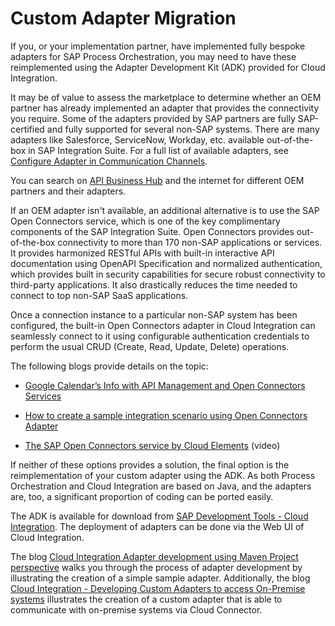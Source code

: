 <!-- loio32b979958c8e4ed79fa1061801ca1746 -->

# Custom Adapter Migration

If you, or your implementation partner, have implemented fully bespoke adapters for SAP Process Orchestration, you may need to have these reimplemented using the Adapter Development Kit \(ADK\) provided for Cloud Integration.

It may be of value to assess the marketplace to determine whether an OEM partner has already implemented an adapter that provides the connectivity you require. Some of the adapters provided by SAP partners are fully SAP-certified and fully supported for several non-SAP systems. There are many adapters like Salesforce, ServiceNow, Workday, etc. available out-of-the-box in SAP Integration Suite. For a full list of available adapters, see [Configure Adapter in Communication Channels](https://help.sap.com/viewer/368c481cd6954bdfa5d0435479fd4eaf/Cloud/en-US/1f066330e8314324bf3ebe3b6adc21b2.html).

You can search on [API Business Hub](https://api.sap.com/) and the internet for different OEM partners and their adapters.

If an OEM adapter isn't available, an additional alternative is to use the SAP Open Connectors service, which is one of the key complimentary components of the SAP Integration Suite. Open Connectors provides out-of-the-box connectivity to more than 170 non-SAP applications or services. It provides harmonized RESTful APIs with built-in interactive API documentation using OpenAPI Specification and normalized authentication, which provides built in security capabilities for secure robust connectivity to third-party applications. It also drastically reduces the time needed to connect to top non-SAP SaaS applications.

Once a connection instance to a particular non-SAP system has been configured, the built-in Open Connectors adapter in Cloud Integration can seamlessly connect to it using configurable authentication credentials to perform the usual CRUD \(Create, Read, Update, Delete\) operations.

The following blogs provide details on the topic:

-   [Google Calendar’s Info with API Management and Open Connectors Services](https://blogs.sap.com/2020/02/20/google-calendars-info-with-api-management-and-open-connectors-services/)

-   [How to create a sample integration scenario using Open Connectors Adapter](https://blogs.sap.com/2019/03/13/cloud-integration-how-to-create-a-sample-integration-scenario-using-open-connectors-adapter/)

-   [The SAP Open Connectors service by Cloud Elements](https://www.youtube.com/watch?v=W0qGNqucNaw&ab_channel=SAPTechnology) \(video\)


If neither of these options provides a solution, the final option is the reimplementation of your custom adapter using the ADK. As both Process Orchestration and Cloud Integration are based on Java, and the adapters are, too, a significant proportion of coding can be ported easily.

The ADK is available for download from [SAP Development Tools - Cloud Integration](https://tools.hana.ondemand.com/#cloudintegration). The deployment of adapters can be done via the Web UI of Cloud Integration.

The blog [Cloud Integration Adapter development using Maven Project perspective](https://blogs.sap.com/2017/07/27/sap-cloud-integration-adapter-development-using-maven-project-perspective/) walks you through the process of adapter development by illustrating the creation of a simple sample adapter. Additionally, the blog [Cloud Integration - Developing Custom Adapters to access On-Premise systems](https://blogs.sap.com/2019/10/31/cloud-integration-developing-custom-adapters-to-access-on-premise-systems/) illustrates the creation of a custom adapter that is able to communicate with on-premise systems via Cloud Connector.


